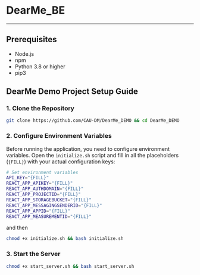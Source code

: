 # DearMe_BE
---

## Prerequisites
- Node.js
- npm
- Python 3.8 or higher
- pip3

## DearMe Demo Project Setup Guide

### 1. Clone the Repository
```bash
git clone https://github.com/CAU-DM/DearMe_DEMO && cd DearMe_DEMO
```

### 2. Configure Environment Variables

Before running the application, you need to configure environment variables. Open the `initialize.sh` script and fill in all the placeholders (`{FILL}`) with your actual configuration keys:

```bash
# Set environment variables
API_KEY="{FILL}"
REACT_APP_APIKEY="{FILL}"
REACT_APP_AUTHDOMAIN="{FILL}"
REACT_APP_PROJECTID="{FILL}"
REACT_APP_STORAGEBUCKET="{FILL}"
REACT_APP_MESSAGINGSENDERID="{FILL}"
REACT_APP_APPID="{FILL}"
REACT_APP_MEASUREMENTID="{FILL}"
```
and then
```bash
chmod +x initialize.sh && bash initialize.sh
``` 

### 3. Start the Server

```bash
chmod +x start_server.sh && bash start_server.sh
```
